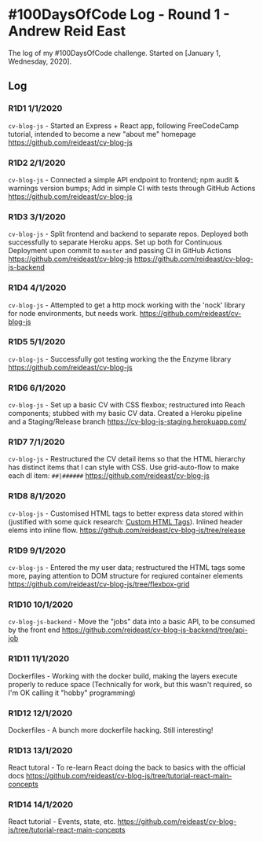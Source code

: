 # #100DaysOfCode Log - Round 1 - Andrew Reid East

The log of my #100DaysOfCode challenge. Started on [January 1, Wednesday, 2020].

## Log

### R1D1 1/1/2020
`cv-blog-js` - Started an Express + React app, following FreeCodeCamp tutorial, intended to become a new "about me" homepage https://github.com/reideast/cv-blog-js

### R1D2 2/1/2020
`cv-blog-js` - Connected a simple API endpoint to frontend; npm audit & warnings version bumps; Add in simple CI with tests through GitHub Actions https://github.com/reideast/cv-blog-js

### R1D3 3/1/2020
`cv-blog-js` - Split frontend and backend to separate repos. Deployed both successfully to separate Heroku apps. Set up both for Continuous Deployment upon commit to `master` and passing CI in GitHub Actions https://github.com/reideast/cv-blog-js https://github.com/reideast/cv-blog-js-backend

### R1D4 4/1/2020
`cv-blog-js` - Attempted to get a http mock working with the 'nock' library for node environments, but needs work. https://github.com/reideast/cv-blog-js

### R1D5 5/1/2020
`cv-blog-js` - Successfully got testing working the the Enzyme library https://github.com/reideast/cv-blog-js

### R1D6 6/1/2020
`cv-blog-js` - Set up a basic CV with CSS flexbox; restructured into Reach components; stubbed with my basic CV data. Created a Heroku pipeline and a Staging/Release branch https://cv-blog-js-staging.herokuapp.com/

### R1D7 7/1/2020
`cv-blog-js` - Restructured the CV detail items so that the HTML hierarchy has distinct items that I can style with CSS. Use grid-auto-flow to make each dl item: `##|######` https://github.com/reideast/cv-blog-js

### R1D8 8/1/2020
`cv-blog-js` - Customised HTML tags to better express data stored within (justified with some quick research: [Custom HTML Tags](https://dev.to/jfbrennan/custom-html-tags-4788)). Inlined header elems into inline flow. https://github.com/reideast/cv-blog-js/tree/release

### R1D9 9/1/2020
`cv-blog-js` - Entered the my user data; restructured the HTML tags some more, paying attention to DOM structure for reqiured container elements https://github.com/reideast/cv-blog-js/tree/flexbox-grid

### R1D10 10/1/2020
`cv-blog-js-backend` - Move the "jobs" data into a basic API, to be consumed by the front end https://github.com/reideast/cv-blog-js-backend/tree/api-job

### R1D11 11/1/2020
Dockerfiles - Working with the docker build, making the layers execute properly to reduce space (Technically for work, but this wasn't required, so I'm OK calling it "hobby" programming)

### R1D12 12/1/2020
Dockerfiles - A bunch more dockerfile hacking. Still interesting!

### R1D13 13/1/2020
React tutoral - To re-learn React doing the back to basics with the official docs https://github.com/reideast/cv-blog-js/tree/tutorial-react-main-concepts

### R1D14 14/1/2020
React tutorial - Events, state, etc. https://github.com/reideast/cv-blog-js/tree/tutorial-react-main-concepts
